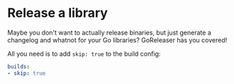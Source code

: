 # Release a library

Maybe you don't want to actually release binaries, but just generate a changelog and whatnot for your Go libraries? GoReleaser has you covered!

All you need is to add `skip: true` to the build config:

```yaml
builds:
- skip: true
```
